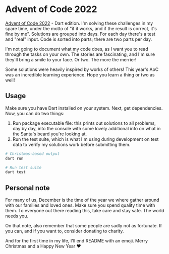 # Advent of Code 2022

[Advent of Code 2022](https://adventofcode.com/2022/about) - Dart edition. I'm
solving these challenges in my spare time, under the motto of "if it works, and
if the result is correct, it's fine by me". Solutions are grouped into days. For
each day there's a test and "real" input. Code is sorted into parts; there are
two parts per day.

I'm not going to document what my code does, as I want you to read through the
tasks on your own. The stories are fascinating, and I'm sure they'll bring a
smile to your face. Or two. The more the merrier!

Some solutions were heavily inspired by works of others! This year's AoC was
an incredible learning experience. Hope you learn a thing or two as well!

## Usage

Make sure you have Dart installed on your system. Next, get dependencies. Now,
you can do two things:

1. Run package executable file: this prints out solutions to all problems, day
   by day, into the console with some lovely additional info on what in the Santa's beard you're looking at.
2. Run the test suite, which is what I'm using during development on test data
   to verify my solutions work before submitting them.

```bash
# Christmas-based output
dart run

# Run test suite
dart test
```

## Personal note

For many of us, December is the time of the year we where gather around with our
families and loved ones. Make sure you spend quality time with them. To everyone
out there reading this, take care and stay safe. The world needs you.

On that note, also remember that some people are sadly not as fortunate. If you
can, and if you want to, consider donating to charity.

And for the first time in my life, I'll end README with an emoji. Merry Christmas
and a Happy New Year ❤️
